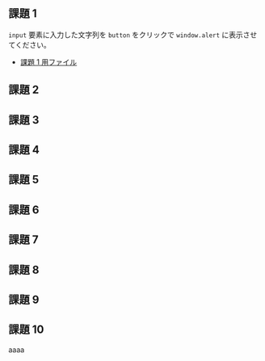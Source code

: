 ## 課題 1

`input` 要素に入力した文字列を `button` をクリックで `window.alert` に表示させてください。

- [課題 1 用ファイル](https://github.com/js-workshop-sapporo/draft-document/blob/feature/5th/5th/task/source/task1/)

## 課題 2

## 課題 3

## 課題 4

## 課題 5

## 課題 6

## 課題 7

## 課題 8

## 課題 9

## 課題 10

aaaa
